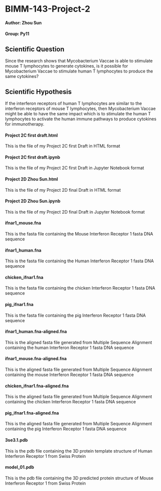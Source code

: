 # BIMM-143-Project-2

#### Author: Zhou Sun
#### Group: Py11 

## Scientific Question
Since the research shows that Mycobacterium Vaccae is able to stimulate mouse T lymphocytes to generate cytokines, is it possible for Mycobacterium Vaccae to stimulate human T lymphocytes to produce the same cytokines?

## Scientific Hypothesis
If the interferon receptors of human T lymphocytes are similar to the interferon receptors of mouse T lymphocytes, then Mycobacterium Vaccae might be able to have the same impact which is to stimulate the human T lymphocytes to activate the human immune pathways to produce cytokines for immunotherapy.


#### Project 2C first draft.html
This is the file of my Project 2C first Draft in HTML format


#### Project 2C first draft.ipynb
This is the file of my Project 2C first Draft in Jupyter Notebook format


#### Project 2D Zhou Sun.html
This is the file of my Project 2D final Draft in HTML format


#### Project 2D Zhou Sun.ipynb
This is the file of my Project 2D final Draft in Jupyter Notebook format


#### ifnar1_mouse.fna
This is the fasta file containing the Mouse Interferon Receptor 1 fasta DNA sequence


#### ifnar1_human.fna
This is the fasta file containing the Human Interferon Receptor 1 fasta DNA sequence 


#### chicken_ifnar1.fna
This is the fasta file containing the chicken Interferon Receptor 1 fasta DNA sequence 


#### pig_ifnar1.fna
This is the fasta file containing the pig Interferon Receptor 1 fasta DNA sequence 


#### ifnar1_human.fna-aligned.fna
This is the aligned fasta file generated from Multiple Sequence Alignment containing the human Interferon Receptor 1 fasta DNA sequence 


#### ifnar1_mouse.fna-aligned.fna
This is the aligned fasta file generated from Multiple Sequence Alignment containing the mouse Interferon Receptor 1 fasta DNA sequence 


#### chicken_ifnar1.fna-aligned.fna
This is the aligned fasta file generated from Multiple Sequence Alignment containing the chicken Interferon Receptor 1 fasta DNA sequence 


#### pig_ifnar1.fna-aligned.fna
This is the aligned fasta file generated from Multiple Sequence Alignment containing the pig Interferon Receptor 1 fasta DNA sequence 


#### 3se3.1.pdb
This is the pdb file containing the 3D protein template structure of Human Interferon Receptor 1 from Swiss Protein


#### model_01.pdb
This is the pdb file containing the 3D predicted protein structure of Mouse Interferon Receptor 1 from Swiss Protein



